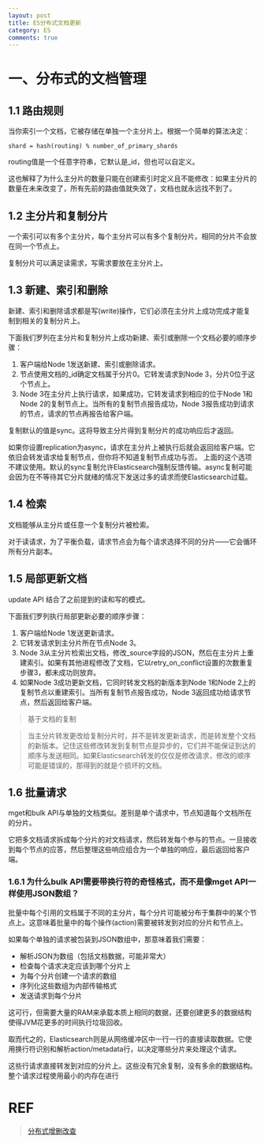 ```yaml
---
layout: post
title: ES分布式文档更新
category: ES
comments: true
---
```


# 一、分布式的文档管理

## 1.1 路由规则
当你索引一个文档，它被存储在单独一个主分片上。根据一个简单的算法决定：

    shard = hash(routing) % number_of_primary_shards

routing值是一个任意字符串，它默认是_id，但也可以自定义。

这也解释了为什么主分片的数量只能在创建索引时定义且不能修改：如果主分片的数量在未来改变了，所有先前的路由值就失效了，文档也就永远找不到了。

## 1.2 主分片和复制分片

一个索引可以有多个主分片，每个主分片可以有多个复制分片。相同的分片不会放在同一个节点上。

复制分片可以满足读需求，写需求要放在主分片上。

## 1.3 新建、索引和删除

新建、索引和删除请求都是写(write)操作，它们必须在主分片上成功完成才能复制到相关的复制分片上。

下面我们罗列在主分片和复制分片上成功新建、索引或删除一个文档必要的顺序步骤：

1. 客户端给Node 1发送新建、索引或删除请求。
2. 节点使用文档的_id确定文档属于分片0。它转发请求到Node 3，分片0位于这个节点上。
3. Node 3在主分片上执行请求，如果成功，它转发请求到相应的位于Node 1和Node 2的复制节点上。当所有的复制节点报告成功，Node 3报告成功到请求的节点，请求的节点再报告给客户端。

复制默认的值是sync。这将导致主分片得到复制分片的成功响应后才返回。

如果你设置replication为async，请求在主分片上被执行后就会返回给客户端。它依旧会转发请求给复制节点，但你将不知道复制节点成功与否。
上面的这个选项不建议使用。默认的sync复制允许Elasticsearch强制反馈传输。async复制可能会因为在不等待其它分片就绪的情况下发送过多的请求而使Elasticsearch过载。

## 1.4 检索

文档能够从主分片或任意一个复制分片被检索。

对于读请求，为了平衡负载，请求节点会为每个请求选择不同的分片——它会循环所有分片副本。

## 1.5 局部更新文档
update API 结合了之前提到的读和写的模式。

下面我们罗列执行局部更新必要的顺序步骤：

1. 客户端给Node 1发送更新请求。
2. 它转发请求到主分片所在节点Node 3。
3. Node 3从主分片检索出文档，修改_source字段的JSON，然后在主分片上重建索引。如果有其他进程修改了文档，它以retry_on_conflict设置的次数重复步骤3，都未成功则放弃。
4. 如果Node 3成功更新文档，它同时转发文档的新版本到Node 1和Node 2上的复制节点以重建索引。当所有复制节点报告成功，Node 3返回成功给请求节点，然后返回给客户端。

> 基于文档的复制

> 当主分片转发更改给复制分片时，并不是转发更新请求，而是转发整个文档的新版本。记住这些修改转发到复制节点是异步的，它们并不能保证到达的顺序与发送相同。如果Elasticsearch转发的仅仅是修改请求，修改的顺序可能是错误的，那得到的就是个损坏的文档。

## 1.6 批量请求 
mget和bulk API与单独的文档类似。差别是单个请求中，节点知道每个文档所在的分片。

它把多文档请求拆成每个分片的对文档请求，然后转发每个参与的节点。一旦接收到每个节点的应答，然后整理这些响应组合为一个单独的响应，最后返回给客户端。

### 1.6.1 为什么bulk API需要带换行符的奇怪格式，而不是像mget API一样使用JSON数组？
批量中每个引用的文档属于不同的主分片，每个分片可能被分布于集群中的某个节点上。这意味着批量中的每个操作(action)需要被转发到对应的分片和节点上。

如果每个单独的请求被包装到JSON数组中，那意味着我们需要：

- 解析JSON为数组（包括文档数据，可能非常大）
- 检查每个请求决定应该到哪个分片上
- 为每个分片创建一个请求的数组
- 序列化这些数组为内部传输格式
- 发送请求到每个分片

这可行，但需要大量的RAM来承载本质上相同的数据，还要创建更多的数据结构使得JVM花更多的时间执行垃圾回收。

取而代之的，Elasticsearch则是从网络缓冲区中一行一行的直接读取数据。它使用换行符识别和解析action/metadata行，以决定哪些分片来处理这个请求。

这些行请求直接转发到对应的分片上。这些没有冗余复制，没有多余的数据结构。整个请求过程使用最小的内存在进行

# REF 
> [分布式增删改查](https://es.xiaoleilu.com/040_Distributed_CRUD/00_Intro.html)